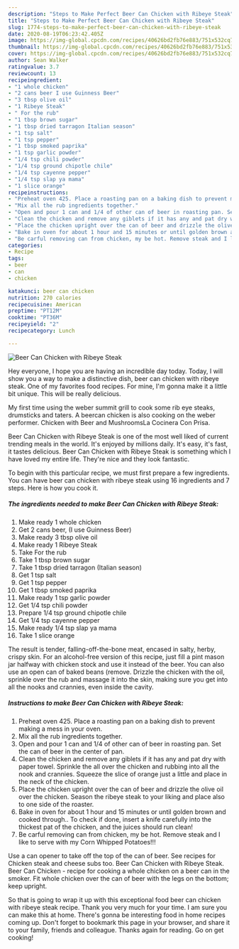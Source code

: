 ```yaml
---
description: "Steps to Make Perfect Beer Can Chicken with Ribeye Steak"
title: "Steps to Make Perfect Beer Can Chicken with Ribeye Steak"
slug: 1774-steps-to-make-perfect-beer-can-chicken-with-ribeye-steak
date: 2020-08-19T06:23:42.405Z
image: https://img-global.cpcdn.com/recipes/40626bd2fb76e883/751x532cq70/beer-can-chicken-with-ribeye-steak-recipe-main-photo.jpg
thumbnail: https://img-global.cpcdn.com/recipes/40626bd2fb76e883/751x532cq70/beer-can-chicken-with-ribeye-steak-recipe-main-photo.jpg
cover: https://img-global.cpcdn.com/recipes/40626bd2fb76e883/751x532cq70/beer-can-chicken-with-ribeye-steak-recipe-main-photo.jpg
author: Sean Walker
ratingvalue: 3.7
reviewcount: 13
recipeingredient:
- "1 whole chicken"
- "2 cans beer I use Guinness Beer"
- "3 tbsp olive oil"
- "1 Ribeye Steak"
- " For the rub"
- "1 tbsp brown sugar"
- "1 tbsp dried tarragon Italian season"
- "1 tsp salt"
- "1 tsp pepper"
- "1 tbsp smoked paprika"
- "1 tsp garlic powder"
- "1/4 tsp chili powder"
- "1/4 tsp ground chipotle chile"
- "1/4 tsp cayenne pepper"
- "1/4 tsp slap ya mama"
- "1 slice orange"
recipeinstructions:
- "Preheat oven 425. Place a roasting pan on a baking dish to prevent making a mess in your oven."
- "Mix all the rub ingredients together."
- "Open and pour 1 can and 1/4 of other can of beer in roasting pan. Set the can of beer in the center of pan."
- "Clean the chicken and remove any giblets if it has any and pat dry with paper towel. Sprinkle the all over the chicken and rubbing into all the nook and crannies. Squeeze the slice of orange just a little and place in the neck of the chicken."
- "Place the chicken upright over the can of beer and drizzle the olive oil over the chicken. Season the ribeye steak to your liking and place also to one side of the roaster."
- "Bake in oven for about 1 hour and 15 minutes or until golden brown and cooked through.. To check if done, insert a knife carefully into the thickest pat of the chicken, and the juices should run clean!"
- "Be carful removing can from chicken, my be hot. Remove steak and I like to serve with my Corn Whipped Potatoes!!!"
categories:
- Recipe
tags:
- beer
- can
- chicken

katakunci: beer can chicken 
nutrition: 270 calories
recipecuisine: American
preptime: "PT12M"
cooktime: "PT36M"
recipeyield: "2"
recipecategory: Lunch

---
```



![Beer Can Chicken with Ribeye Steak](https://img-global.cpcdn.com/recipes/40626bd2fb76e883/751x532cq70/beer-can-chicken-with-ribeye-steak-recipe-main-photo.jpg)

Hey everyone, I hope you are having an incredible day today. Today, I will show you a way to make a distinctive dish, beer can chicken with ribeye steak. One of my favorites food recipes. For mine, I'm gonna make it a little bit unique. This will be really delicious.

My first time using the weber summit grill to cook some rib eye steaks, drumsticks and taters. A beercan chicken is also cooking on the weber performer. Chicken with Beer and MushroomsLa Cocinera Con Prisa.

Beer Can Chicken with Ribeye Steak is one of the most well liked of current trending meals in the world. It's enjoyed by millions daily. It's easy, it's fast, it tastes delicious. Beer Can Chicken with Ribeye Steak is something which I have loved my entire life. They're nice and they look fantastic.


To begin with this particular recipe, we must first prepare a few ingredients. You can have beer can chicken with ribeye steak using 16 ingredients and 7 steps. Here is how you cook it.

<!--inarticleads1-->

##### The ingredients needed to make Beer Can Chicken with Ribeye Steak:

1. Make ready 1 whole chicken
1. Get 2 cans beer, (I use Guinness Beer)
1. Make ready 3 tbsp olive oil
1. Make ready 1 Ribeye Steak
1. Take  For the rub
1. Take 1 tbsp brown sugar
1. Take 1 tbsp dried tarragon (Italian season)
1. Get 1 tsp salt
1. Get 1 tsp pepper
1. Get 1 tbsp smoked paprika
1. Make ready 1 tsp garlic powder
1. Get 1/4 tsp chili powder
1. Prepare 1/4 tsp ground chipotle chile
1. Get 1/4 tsp cayenne pepper
1. Make ready 1/4 tsp slap ya mama
1. Take 1 slice orange


The result is tender, falling-off-the-bone meat, encased in salty, herby, crispy skin. For an alcohol-free version of this recipe, just fill a pint mason jar halfway with chicken stock and use it instead of the beer. You can also use an open can of baked beans (remove. Drizzle the chicken with the oil, sprinkle over the rub and massage it into the skin, making sure you get into all the nooks and crannies, even inside the cavity. 

<!--inarticleads2-->

##### Instructions to make Beer Can Chicken with Ribeye Steak:

1. Preheat oven 425. Place a roasting pan on a baking dish to prevent making a mess in your oven.
1. Mix all the rub ingredients together.
1. Open and pour 1 can and 1/4 of other can of beer in roasting pan. Set the can of beer in the center of pan.
1. Clean the chicken and remove any giblets if it has any and pat dry with paper towel. Sprinkle the all over the chicken and rubbing into all the nook and crannies. Squeeze the slice of orange just a little and place in the neck of the chicken.
1. Place the chicken upright over the can of beer and drizzle the olive oil over the chicken. Season the ribeye steak to your liking and place also to one side of the roaster.
1. Bake in oven for about 1 hour and 15 minutes or until golden brown and cooked through.. To check if done, insert a knife carefully into the thickest pat of the chicken, and the juices should run clean!
1. Be carful removing can from chicken, my be hot. Remove steak and I like to serve with my Corn Whipped Potatoes!!!


Use a can opener to take off the top of the can of beer. See recipes for Chicken steak and cheese subs too. Beer Can Chicken with Ribeye Steak. Beer Can Chicken - recipe for cooking a whole chicken on a beer can in the smoker. Fit whole chicken over the can of beer with the legs on the bottom; keep upright. 

So that is going to wrap it up with this exceptional food beer can chicken with ribeye steak recipe. Thank you very much for your time. I am sure you can make this at home. There's gonna be interesting food in home recipes coming up. Don't forget to bookmark this page in your browser, and share it to your family, friends and colleague. Thanks again for reading. Go on get cooking!
